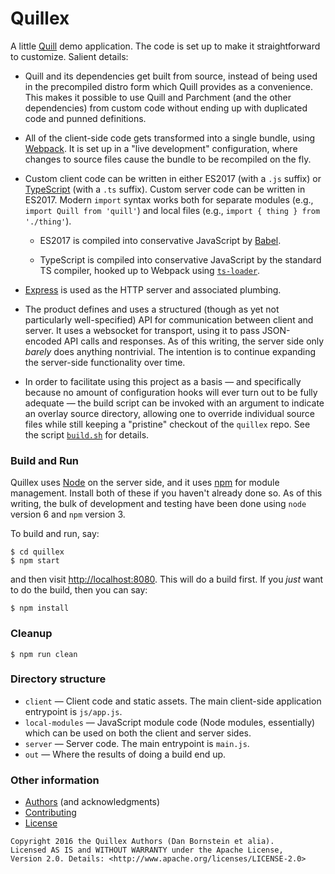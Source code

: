 Quillex
=======

A little [Quill](https://quilljs.com/) demo application. The code is set up to
make it straightforward to customize. Salient details:

* Quill and its dependencies get built from source, instead of being used in
  the precompiled distro form which Quill provides as a convenience. This makes
  it possible to use Quill and Parchment (and the other dependencies) from
  custom code without ending up with duplicated code and punned definitions.

* All of the client-side code gets transformed into a single bundle, using
  [Webpack](https://webpack.github.io/). It is set up in a "live development"
  configuration, where changes to source files cause the bundle to be recompiled
  on the fly.

* Custom client code can be written in either ES2017 (with a `.js` suffix) or
  [TypeScript](https://www.typescriptlang.org/) (with a `.ts` suffix). Custom
  server code can be written in ES2017. Modern `import` syntax works both for
  separate modules (e.g., `import Quill from 'quill'`) and local files (e.g.,
  `import { thing } from './thing'`).

  * ES2017 is compiled into conservative JavaScript by
    [Babel](https://babeljs.io/).

  * TypeScript is compiled into conservative JavaScript by the standard
    TS compiler, hooked up to Webpack using
    [`ts-loader`](https://www.npmjs.com/package/ts-loader).

* [Express](https://expressjs.com/) is used as the HTTP server and associated
  plumbing.

* The product defines and uses a structured (though as yet not particularly
  well-specified) API for communication between client and server. It uses a
  websocket for transport, using it to pass JSON-encoded API calls and
  responses. As of this writing, the server side only _barely_ does anything
  nontrivial. The intention is to continue expanding the server-side
  functionality over time.

* In order to facilitate using this project as a basis &mdash; and specifically
  because no amount of configuration hooks will ever turn out to be fully
  adequate &mdash; the build script can be invoked with an argument to indicate
  an overlay source directory, allowing one to override individual source files
  while still keeping a "pristine" checkout of the `quillex` repo. See the
  script [`build.sh`](scripts/build.sh) for details.


### Build and Run

Quillex uses [Node](https://nodejs.org) on the server side, and it uses
[npm](https://npmjs,com) for module management. Install both of these if you
haven't already done so. As of this writing, the bulk of development and
testing have been done using `node` version 6 and `npm` version 3.

To build and run, say:

```
$ cd quillex
$ npm start
```

and then visit <http://localhost:8080>. This will do a build first. If you
_just_ want to do the build, then you can say:

```
$ npm install
```

### Cleanup

```
$ npm run clean
```

### Directory structure

* `client` &mdash; Client code and static assets. The main client-side
  application entrypoint is `js/app.js`.
* `local-modules` &mdash; JavaScript module code (Node modules, essentially)
  which can be used on both the client and server sides.
* `server` &mdash; Server code. The main entrypoint is `main.js`.
* `out` &mdash; Where the results of doing a build end up.

### Other information

* [Authors](AUTHORS.md) (and acknowledgments)
* [Contributing](CONTRIBUTING.md)
* [License](LICENSE.md)

```
Copyright 2016 the Quillex Authors (Dan Bornstein et alia).
Licensed AS IS and WITHOUT WARRANTY under the Apache License,
Version 2.0. Details: <http://www.apache.org/licenses/LICENSE-2.0>
```
